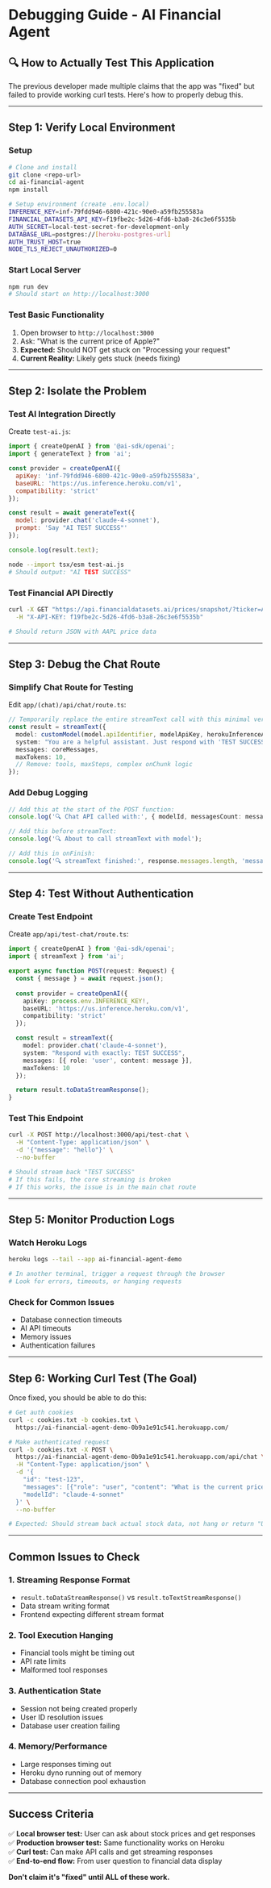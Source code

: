 # Debugging Guide - AI Financial Agent

## 🔍 **How to Actually Test This Application**

The previous developer made multiple claims that the app was "fixed" but failed to provide working curl tests. Here's how to properly debug this.

---

## **Step 1: Verify Local Environment**

### **Setup**
```bash
# Clone and install
git clone <repo-url>
cd ai-financial-agent
npm install

# Setup environment (create .env.local)
INFERENCE_KEY=inf-79fdd946-6800-421c-90e0-a59fb255583a
FINANCIAL_DATASETS_API_KEY=f19fbe2c-5d26-4fd6-b3a8-26c3e6f5535b
AUTH_SECRET=local-test-secret-for-development-only
DATABASE_URL=postgres://[heroku-postgres-url]
AUTH_TRUST_HOST=true
NODE_TLS_REJECT_UNAUTHORIZED=0
```

### **Start Local Server**
```bash
npm run dev
# Should start on http://localhost:3000
```

### **Test Basic Functionality**
1. Open browser to `http://localhost:3000`
2. Ask: "What is the current price of Apple?"
3. **Expected:** Should NOT get stuck on "Processing your request"
4. **Current Reality:** Likely gets stuck (needs fixing)

---

## **Step 2: Isolate the Problem**

### **Test AI Integration Directly**
Create `test-ai.js`:
```javascript
import { createOpenAI } from '@ai-sdk/openai';
import { generateText } from 'ai';

const provider = createOpenAI({
  apiKey: 'inf-79fdd946-6800-421c-90e0-a59fb255583a',
  baseURL: 'https://us.inference.heroku.com/v1',
  compatibility: 'strict'
});

const result = await generateText({
  model: provider.chat('claude-4-sonnet'),
  prompt: 'Say "AI TEST SUCCESS"'
});

console.log(result.text);
```

```bash
node --import tsx/esm test-ai.js
# Should output: "AI TEST SUCCESS"
```

### **Test Financial API Directly**
```bash
curl -X GET "https://api.financialdatasets.ai/prices/snapshot/?ticker=AAPL" \
  -H "X-API-KEY: f19fbe2c-5d26-4fd6-b3a8-26c3e6f5535b"

# Should return JSON with AAPL price data
```

---

## **Step 3: Debug the Chat Route**

### **Simplify Chat Route for Testing**
Edit `app/(chat)/api/chat/route.ts`:

```typescript
// Temporarily replace the entire streamText call with this minimal version:
const result = streamText({
  model: customModel(model.apiIdentifier, modelApiKey, herokuInferenceApiKey),
  system: "You are a helpful assistant. Just respond with 'TEST SUCCESS' and nothing else.",
  messages: coreMessages,
  maxTokens: 10,
  // Remove: tools, maxSteps, complex onChunk logic
});
```

### **Add Debug Logging**
```typescript
// Add this at the start of the POST function:
console.log('🔍 Chat API called with:', { modelId, messagesCount: messages.length });

// Add this before streamText:
console.log('🔍 About to call streamText with model');

// Add this in onFinish:
console.log('🔍 streamText finished:', response.messages.length, 'messages');
```

---

## **Step 4: Test Without Authentication**

### **Create Test Endpoint**
Create `app/api/test-chat/route.ts`:
```typescript
import { createOpenAI } from '@ai-sdk/openai';
import { streamText } from 'ai';

export async function POST(request: Request) {
  const { message } = await request.json();
  
  const provider = createOpenAI({
    apiKey: process.env.INFERENCE_KEY!,
    baseURL: 'https://us.inference.heroku.com/v1',
    compatibility: 'strict'
  });

  const result = streamText({
    model: provider.chat('claude-4-sonnet'),
    system: "Respond with exactly: TEST SUCCESS",
    messages: [{ role: 'user', content: message }],
    maxTokens: 10
  });

  return result.toDataStreamResponse();
}
```

### **Test This Endpoint**
```bash
curl -X POST http://localhost:3000/api/test-chat \
  -H "Content-Type: application/json" \
  -d '{"message": "hello"}' \
  --no-buffer

# Should stream back "TEST SUCCESS" 
# If this fails, the core streaming is broken
# If this works, the issue is in the main chat route
```

---

## **Step 5: Monitor Production Logs**

### **Watch Heroku Logs**
```bash
heroku logs --tail --app ai-financial-agent-demo

# In another terminal, trigger a request through the browser
# Look for errors, timeouts, or hanging requests
```

### **Check for Common Issues**
- Database connection timeouts
- AI API timeouts  
- Memory issues
- Authentication failures

---

## **Step 6: Working Curl Test (The Goal)**

Once fixed, you should be able to do this:

```bash
# Get auth cookies
curl -c cookies.txt -b cookies.txt \
  https://ai-financial-agent-demo-0b9a1e91c541.herokuapp.com/

# Make authenticated request  
curl -b cookies.txt -X POST \
  https://ai-financial-agent-demo-0b9a1e91c541.herokuapp.com/api/chat \
  -H "Content-Type: application/json" \
  -d '{
    "id": "test-123",
    "messages": [{"role": "user", "content": "What is the current price of Apple?"}],
    "modelId": "claude-4-sonnet"
  }' \
  --no-buffer

# Expected: Should stream back actual stock data, not hang or return "Unauthorized"
```

---

## **Common Issues to Check**

### **1. Streaming Response Format**
- `result.toDataStreamResponse()` vs `result.toTextStreamResponse()`
- Data stream writing format
- Frontend expecting different stream format

### **2. Tool Execution Hanging**
- Financial tools might be timing out
- API rate limits
- Malformed tool responses

### **3. Authentication State**
- Session not being created properly
- User ID resolution issues
- Database user creation failing

### **4. Memory/Performance**
- Large responses timing out
- Heroku dyno running out of memory
- Database connection pool exhaustion

---

## **Success Criteria**

✅ **Local browser test:** User can ask about stock prices and get responses  
✅ **Production browser test:** Same functionality works on Heroku  
✅ **Curl test:** Can make API calls and get streaming responses  
✅ **End-to-end flow:** From user question to financial data display  

**Don't claim it's "fixed" until ALL of these work.**